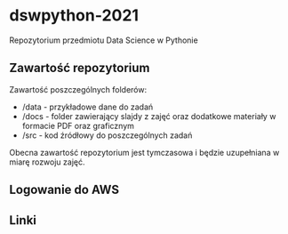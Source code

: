 # dswpython-2021
Repozytorium przedmiotu Data Science w Pythonie

## Zawartość repozytorium

Zawartość poszczególnych folderów:

* /data - przykładowe dane do zadań 
* /docs - folder zawierający slajdy z zajęć oraz dodatkowe materiały w formacie PDF oraz graficznym
* /src - kod źródłowy do poszczególnych zadań

Obecna zawartość repozytorium jest tymczasowa i będzie uzupełniana w miarę rozwoju zajęć.


## Logowanie do AWS


## Linki
